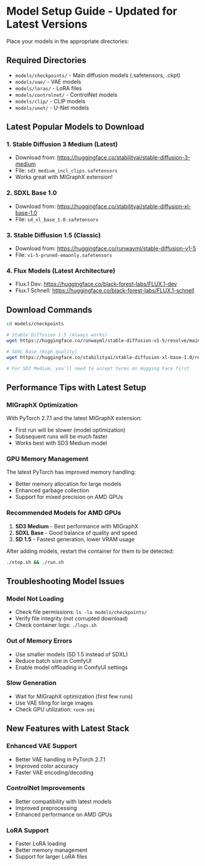 # Model Setup Guide - Updated for Latest Versions

Place your models in the appropriate directories:

## Required Directories
- `models/checkpoints/` - Main diffusion models (.safetensors, .ckpt)
- `models/vae/` - VAE models
- `models/loras/` - LoRA files
- `models/controlnet/` - ControlNet models
- `models/clip/` - CLIP models
- `models/unet/` - U-Net models

## Latest Popular Models to Download

### 1. **Stable Diffusion 3 Medium** (Latest)
   - Download from: https://huggingface.co/stabilityai/stable-diffusion-3-medium
   - File: `sd3_medium_incl_clips.safetensors`
   - Works great with MIGraphX extension!

### 2. **SDXL Base 1.0**
   - Download from: https://huggingface.co/stabilityai/stable-diffusion-xl-base-1.0
   - File: `sd_xl_base_1.0.safetensors`

### 3. **Stable Diffusion 1.5** (Classic)
   - Download from: https://huggingface.co/runwayml/stable-diffusion-v1-5
   - File: `v1-5-pruned-emaonly.safetensors`

### 4. **Flux Models** (Latest Architecture)
   - Flux.1 Dev: https://huggingface.co/black-forest-labs/FLUX.1-dev
   - Flux.1 Schnell: https://huggingface.co/black-forest-labs/FLUX.1-schnell

## Download Commands
```bash
cd models/checkpoints

# Stable Diffusion 1.5 (Always works)
wget https://huggingface.co/runwayml/stable-diffusion-v1-5/resolve/main/v1-5-pruned-emaonly.safetensors

# SDXL Base (High quality)
wget https://huggingface.co/stabilityai/stable-diffusion-xl-base-1.0/resolve/main/sd_xl_base_1.0.safetensors

# For SD3 Medium, you'll need to accept terms on Hugging Face first
```

## Performance Tips with Latest Setup

### MIGraphX Optimization
With PyTorch 2.7.1 and the latest MIGraphX extension:
- First run will be slower (model optimization)
- Subsequent runs will be much faster
- Works best with SD3 Medium model

### GPU Memory Management
The latest PyTorch has improved memory handling:
- Better memory allocation for large models
- Enhanced garbage collection
- Support for mixed precision on AMD GPUs

### Recommended Models for AMD GPUs
1. **SD3 Medium** - Best performance with MIGraphX
2. **SDXL Base** - Good balance of quality and speed
3. **SD 1.5** - Fastest generation, lower VRAM usage

After adding models, restart the container for them to be detected:
```bash
./stop.sh && ./run.sh
```

## Troubleshooting Model Issues

### Model Not Loading
- Check file permissions: `ls -la models/checkpoints/`
- Verify file integrity (not corrupted download)
- Check container logs: `./logs.sh`

### Out of Memory Errors
- Use smaller models (SD 1.5 instead of SDXL)
- Reduce batch size in ComfyUI
- Enable model offloading in ComfyUI settings

### Slow Generation
- Wait for MIGraphX optimization (first few runs)
- Use VAE tiling for large images
- Check GPU utilization: `rocm-smi`

## New Features with Latest Stack

### Enhanced VAE Support
- Better VAE handling in PyTorch 2.7.1
- Improved color accuracy
- Faster VAE encoding/decoding

### ControlNet Improvements
- Better compatibility with latest models
- Improved preprocessing
- Enhanced performance on AMD GPUs

### LoRA Support
- Faster LoRA loading
- Better memory management
- Support for larger LoRA files

